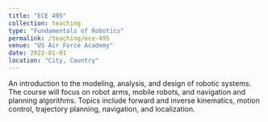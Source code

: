 ```yaml
---
title: "ECE 495"
collection: teaching
type: "Fundamentals of Robotics"
permalink: /teaching/ece-495
venue: "US Air Force Academy"
date: 2022-01-01
location: "City, Country"
---
```


An introduction to the modeling, analysis, and design of robotic systems.  The course will focus on robot arms, mobile robots, and navigation and planning algorithms. Topics include forward and inverse kinematics, motion control, trajectory planning, navigation, and localization.
